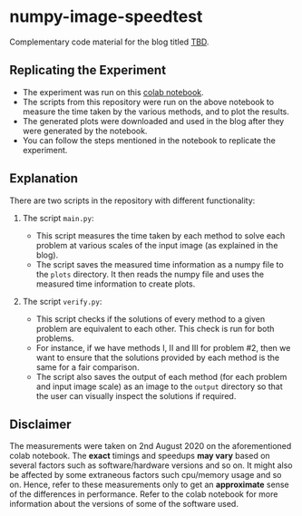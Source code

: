 # numpy-image-speedtest
Complementary code material for the blog titled [TBD](#).

## Replicating the Experiment
- The experiment was run on this [colab notebook](https://colab.research.google.com/drive/1rpZoPrpqWAJYeE3Q2LzSFp9CyhgHtlho?usp=sharing). 
- The scripts from this repository were run on the above notebook to measure the time taken by the various methods, and to plot the results. 
- The generated plots were downloaded and used in the blog after they were generated by the notebook.
- You can follow the steps mentioned in the notebook to replicate the experiment.

## Explanation
There are two scripts in the repository with different functionality:

1. The script `main.py`:
	- This script measures the time taken by each method to solve each problem at various scales of the input image (as explained in the blog).
	- The script saves the measured time information as a numpy file to the `plots` directory. It then reads the numpy file and uses the measured time information to create plots.

2. The script `verify.py`:
	- This script checks if the solutions of every method to a given problem are equivalent to each other. This check is run for both problems.
	- For instance, if we have methods I, II and III for problem #2, then we want to ensure that the solutions provided by each method is the same for a fair comparison.
	- The script also saves the output of each method (for each problem and input image scale) as an image to the `output` directory so that the user can visually inspect the solutions if required.

## Disclaimer
The measurements were taken on 2nd August 2020 on the aforementioned colab notebook. The **exact** timings and speedups **may vary** based on several factors such as software/hardware versions and so on. It might also be affected by some extraneous factors such cpu/memory usage and so on. Hence, refer to these measurements only to get an **approximate** sense of the differences in performance. Refer to the colab notebook for more information about the versions of some of the software used.
